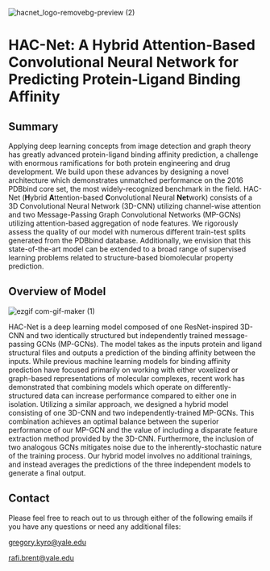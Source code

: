 ![hacnet_logo-removebg-preview (2)](https://user-images.githubusercontent.com/98780179/198727732-de8a6370-0086-4d1e-a827-e7de432f2716.png)

# HAC-Net: A Hybrid Attention-Based Convolutional Neural Network for Predicting Protein-Ligand Binding Affinity

## Summary
Applying deep learning concepts from image detection and graph theory has greatly advanced protein-ligand binding affinity prediction, a challenge with enormous ramifications for both protein engineering and drug development. We build upon these advances by designing a novel architecture which demonstrates unmatched performance on the 2016 PDBbind core set, the most widely-recognized benchmark in the field. HAC-Net (**H**ybrid **A**ttention-based **C**onvolutional Neural **Net**work) consists of a 3D Convolutional Neural Network (3D-CNN) utilizing channel-wise attention and two Message-Passing Graph Convolutional Networks (MP-GCNs) utilizing attention-based aggregation of node features. We rigorously assess the quality of our model with numerous different train-test splits generated from the PDBbind database. Additionally, we envision that this state-of-the-art model can be extended to a broad range of supervised learning problems related to structure-based biomolecular property prediction. 

## Overview of Model
![ezgif com-gif-maker (1)](https://user-images.githubusercontent.com/98780179/198733695-16f18f58-b627-4df8-845a-4291b05b5c75.gif)

HAC-Net is a deep learning model composed of one ResNet-inspired 3D-CNN and two identically structured but independently trained message-passing GCNs (MP-GCNs). The model takes as the inputs protein and ligand structural files and outputs a prediction of the binding affinity between the inputs. While previous machine learning models for binding affinity prediction have focused primarily on working with either voxelized or graph-based representations of molecular complexes, recent work has demonstrated that combining models which operate on differently-structured data can increase performance compared to either one in isolation. Utilizing a similar approach, we designed a hybrid model consisting of one 3D-CNN and two independently-trained MP-GCNs. This combination achieves an optimal balance between the superior performance of our MP-GCN and the value of including a disparate feature extraction method provided by the 3D-CNN. Furthermore, the inclusion of two analogous GCNs mitigates noise due to the inherently-stochastic nature of the training process. Our hybrid model involves no additional trainings, and instead averages the predictions of the three independent models to generate a final output.


## Contact
Please feel free to reach out to us through either of the following emails if you have any questions or need any additional files:

gregory.kyro@yale.edu

rafi.brent@yale.edu
